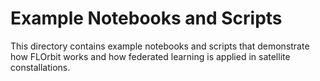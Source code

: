 # Example Notebooks and Scripts
This directory contains example notebooks and scripts that demonstrate how FLOrbit works and how federated learning is applied in satellite constallations.